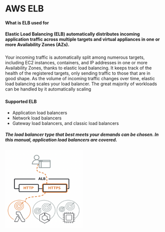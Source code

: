 # AWS ELB #

#### What is ELB used for ####

#### Elastic Load Balancing (ELB) automatically distributes incoming application traffic across multiple targets and virtual appliances in one or more Availability Zones (AZs). ####

##### 
Your incoming traffic is automatically split among numerous targets, including EC2 instances, containers, and IP addresses in one or more Availability Zones, thanks to elastic load balancing. It keeps track of the health of the registered targets, only sending traffic to those that are in good shape. As the volume of incoming traffic changes over time, elastic load balancing scales your load balancer. The great majority of workloads can be handled by it automatically scaling 
#####

#### Supported ELB ###
- Application load balancers
- Network load balancers 
- Gateway load balancers, and classic load balancers


##### The load balancer type that best meets your demands can be chosen. In this manual, application load balancers are covered. #####

<img src="/AWS ELB - Elastic Load Balancer/Apps_ELB.png" width="250px" height="250px"
     alt="Application Load Balancer"
     style="float: left; margin-right: 6px;" />


     
